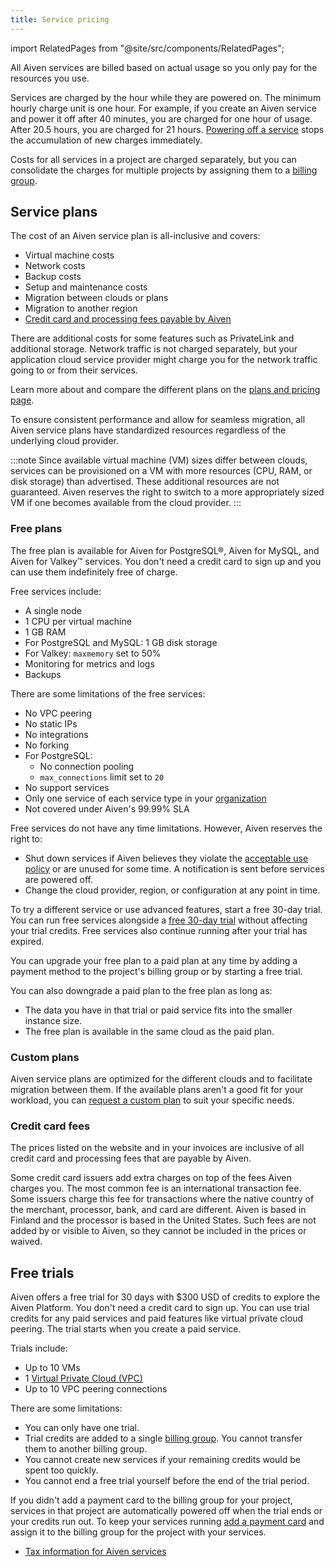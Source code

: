 ```yaml
---
title: Service pricing
---
```


import RelatedPages from "@site/src/components/RelatedPages";

All Aiven services are billed based on actual usage so you only pay for the resources you use.

Services are charged by the hour while they are powered on. The minimum hourly charge
unit is one hour. For example, if you create an Aiven service and power it off after
40 minutes, you are charged for one hour of usage. After 20.5 hours, you are charged
for 21 hours. [Powering off a service](/docs/platform/concepts/service-power-cycle)
stops the accumulation of new charges immediately.

Costs for all services in a project are charged separately, but you can consolidate
the charges for multiple projects by assigning them to a
[billing group](/docs/platform/howto/use-billing-groups).

## Service plans

The cost of an Aiven service plan is all-inclusive and covers:

-   Virtual machine costs
-   Network costs
-   Backup costs
-   Setup and maintenance costs
-   Migration between clouds or plans
-   Migration to another region
-   [Credit card and processing fees payable by Aiven](#credit-card-fees)

There are additional costs for some features such as PrivateLink and
additional storage. Network traffic is not charged separately, but your
application cloud service provider might charge you for the network
traffic going to or from their services.

Learn more about and compare the different plans on the
[plans and pricing page](https://aiven.io/pricing?product=opensearch&tab=plan-pricing).

To ensure consistent performance and allow for seamless migration, all Aiven service plans
have standardized resources regardless of the underlying cloud provider.

:::note
Since available virtual machine (VM) sizes differ between clouds, services can be
provisioned on a VM with more resources (CPU, RAM, or disk storage) than advertised.
These additional resources are not guaranteed. Aiven reserves the right to switch
to a more appropriately sized VM if one becomes available from the cloud provider.
:::

### Free plans

The free plan is available for Aiven for PostgreSQL®, Aiven for MySQL, and
Aiven for Valkey™ services. You don't need a credit card to sign up and you can use them
indefinitely free of charge.

Free services include:

-   A single node
-   1 CPU per virtual machine
-   1 GB RAM
-   For PostgreSQL and MySQL: 1 GB disk storage
-   For Valkey: `maxmemory` set to 50%
-   Monitoring for metrics and logs
-   Backups

There are some limitations of the free services:

-   No VPC peering
-   No static IPs
-   No integrations
-   No forking
-   For PostgreSQL:
    -   No connection pooling
    -   `max_connections` limit set to `20`
-   No support services
-   Only one service of each service type in your
    [organization](/docs/platform/concepts/orgs-units-projects)
-   Not covered under Aiven's 99.99% SLA

Free services do not have any time limitations. However, Aiven reserves the right to:

- Shut down services if Aiven believes they violate the
  [acceptable use policy](https://aiven.io/terms) or are unused for some time.
  A notification is sent before services are powered off.
- Change the cloud provider, region, or configuration at any point in time.

To try a different service or use advanced features, start a free 30-day trial.
You can run free services alongside a [free 30-day trial](#free-trials)
without affecting your trial credits. Free services also continue running after
your trial has expired.

You can upgrade your free plan to a paid plan at any time by adding
a payment method to the project's billing group or by starting a free trial.

You can also downgrade a paid plan to the free plan as long as:

- The data you have in that trial or paid service fits into the smaller
instance size.
- The free plan is available in the same cloud as the paid plan.

### Custom plans

Aiven service plans are optimized for the different clouds and to facilitate migration
between them. If the available plans aren't a good fit for your workload,
you can [request a custom plan](/docs/platform/howto/custom-plans)
to suit your specific needs.

### Credit card fees

The prices listed on the website and in your invoices are inclusive of
all credit card and processing fees that are payable by Aiven.

Some credit card issuers add extra charges on top of the fees Aiven charges
you. The most common fee is an international transaction fee.
Some issuers charge this fee for transactions where the native country
of the merchant, processor, bank, and card are different. Aiven is based
in Finland and the processor is based in the United States. Such fees are not added by
or visible to Aiven, so they cannot be included in the prices or waived.

## Free trials

Aiven offers a free trial for 30 days with $300 USD of credits to explore
the Aiven Platform. You don't need a credit card to sign up. You can use trial credits
for any paid services and paid features like virtual private cloud peering. The trial
starts when you create a paid service.

Trials include:

-   Up to 10 VMs
-   1 [Virtual Private Cloud (VPC)](/docs/platform/howto/manage-project-vpc)
-   Up to 10 VPC peering connections

<!-- vale off -->
There are some limitations:

-   You can only have one trial.
-   Trial credits are added to a single
    [billing group](/docs/platform/howto/use-billing-groups). You cannot transfer them to
    another billing group.
-   You cannot create new services if your remaining credits would be spent too quickly.
-   You cannot end a free trial yourself before the end of the trial period.
<!-- vale on -->

If you didn't add a payment card to the billing group for your project, services
in that project are automatically powered off when the trial ends or your credits run out.
To keep your services running
[add a payment card](/docs/platform/howto/manage-payment-card)
and assign it to the billing group for the project with your services.

<RelatedPages/>

- [Tax information for Aiven services](/docs/platform/concepts/tax-information)
